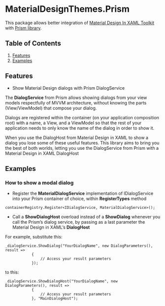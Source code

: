 # MaterialDesignThemes.Prism

This package allows better integration of [Material Design In XAML Toolkit](https://github.com/MaterialDesignInXAML/MaterialDesignInXamlToolkit) with [Prism library](https://github.com/PrismLibrary/Prism).

## Table of Contents

1. [Features](#features)
1. [Examples](#examples)

## Features

- Show Material Design dialogs with Prism DialogService

The **DialogService** from Prism allows showing dialogs from your view models respectfully of MVVM architecture, without knowing the parts (View/ViewModel) that compose your dialog.

Dialogs are registered within the container (on your application composition root) with a name, a View, and a ViewModel so that the rest of your application needs to only know the name of the dialog in order to show it.

When you use the DialogHost from Material Design in XAML to show a dialog you lose some of these useful features. This library aims to bring you the best of both worlds, letting you use the DialogService from Prism with a Material Design in XAML DialogHost

## Examples

### How to show a modal dialog

- Register the **MaterialDialogService** implementation of IDialogService into your Prism container of choice, within **RegisterTypes** method

```
containerRegistry.Register<IDialogService, MaterialDialogService>();
```

- Call a **ShowDialogHost** overload instead of a **ShowDialog** whenever you call the Prism’s dialog service, by passing as a last parameter the Material Design in XAML’s **DialogHost**

For example, substitute this:

```
_dialogService.ShowDialog("YourDialogName", new DialogParameters(), result =>
            {
                // Access your result parameters
            });
```

to this:

```
_dialogService.ShowDialogHost("YourDialogName", new DialogParameters(), result =>
            {
                // Access your result parameters
            }, "MainDialogHost");
```